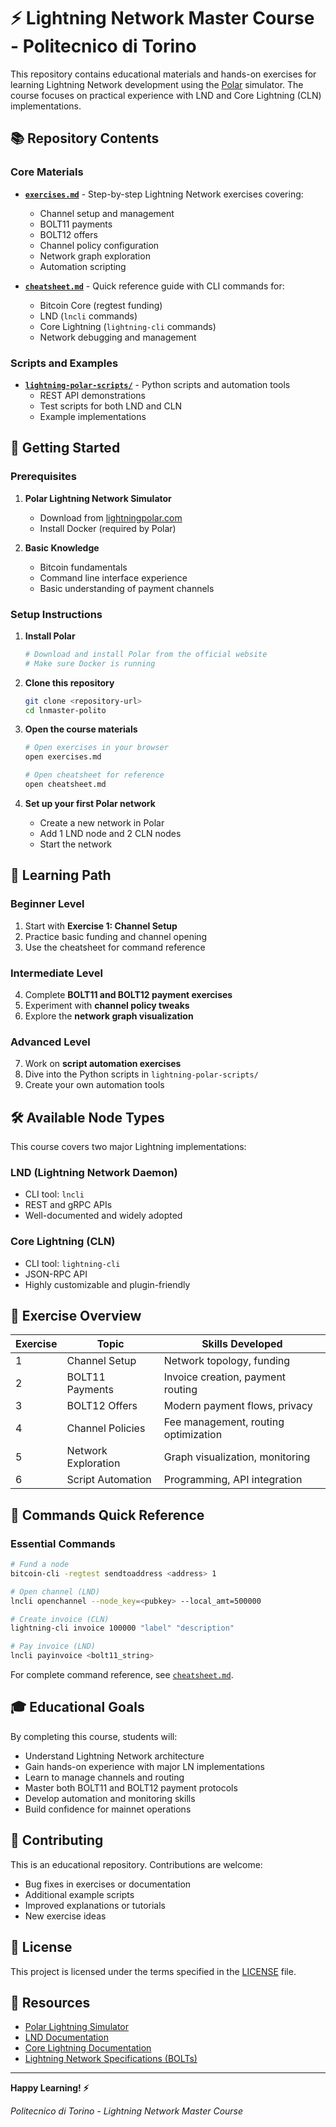 # ⚡ Lightning Network Master Course - Politecnico di Torino

This repository contains educational materials and hands-on exercises for learning Lightning Network development using the [Polar](https://lightningpolar.com/) simulator. The course focuses on practical experience with LND and Core Lightning (CLN) implementations.

## 📚 Repository Contents

### Core Materials
- **[`exercises.md`](exercises.md)** - Step-by-step Lightning Network exercises covering:
  - Channel setup and management
  - BOLT11 payments
  - BOLT12 offers
  - Channel policy configuration
  - Network graph exploration
  - Automation scripting

- **[`cheatsheet.md`](cheatsheet.md)** - Quick reference guide with CLI commands for:
  - Bitcoin Core (regtest funding)
  - LND (`lncli` commands)
  - Core Lightning (`lightning-cli` commands)
  - Network debugging and management

### Scripts and Examples
- **[`lightning-polar-scripts/`](lightning-polar-scripts/)** - Python scripts and automation tools
  - REST API demonstrations
  - Test scripts for both LND and CLN
  - Example implementations

## 🚀 Getting Started

### Prerequisites
1. **Polar Lightning Network Simulator**
   - Download from [lightningpolar.com](https://lightningpolar.com/)
   - Install Docker (required by Polar)

2. **Basic Knowledge**
   - Bitcoin fundamentals
   - Command line interface experience
   - Basic understanding of payment channels

### Setup Instructions

1. **Install Polar**
   ```bash
   # Download and install Polar from the official website
   # Make sure Docker is running
   ```

2. **Clone this repository**
   ```bash
   git clone <repository-url>
   cd lnmaster-polito
   ```

3. **Open the course materials**
   ```bash
   # Open exercises in your browser
   open exercises.md
   
   # Open cheatsheet for reference
   open cheatsheet.md
   ```

4. **Set up your first Polar network**
   - Create a new network in Polar
   - Add 1 LND node and 2 CLN nodes
   - Start the network

## 🎯 Learning Path

### Beginner Level
1. Start with **Exercise 1: Channel Setup**
2. Practice basic funding and channel opening
3. Use the cheatsheet for command reference

### Intermediate Level
4. Complete **BOLT11 and BOLT12 payment exercises**
5. Experiment with **channel policy tweaks**
6. Explore the **network graph visualization**

### Advanced Level
7. Work on **script automation exercises**
8. Dive into the Python scripts in `lightning-polar-scripts/`
9. Create your own automation tools

## 🛠️ Available Node Types

This course covers two major Lightning implementations:

### LND (Lightning Network Daemon)
- CLI tool: `lncli`
- REST and gRPC APIs
- Well-documented and widely adopted

### Core Lightning (CLN)
- CLI tool: `lightning-cli`
- JSON-RPC API
- Highly customizable and plugin-friendly

## 📖 Exercise Overview

| Exercise | Topic | Skills Developed |
|----------|-------|------------------|
| 1 | Channel Setup | Network topology, funding |
| 2 | BOLT11 Payments | Invoice creation, payment routing |
| 3 | BOLT12 Offers | Modern payment flows, privacy |
| 4 | Channel Policies | Fee management, routing optimization |
| 5 | Network Exploration | Graph visualization, monitoring |
| 6 | Script Automation | Programming, API integration |

## 🔧 Commands Quick Reference

### Essential Commands
```bash
# Fund a node
bitcoin-cli -regtest sendtoaddress <address> 1

# Open channel (LND)
lncli openchannel --node_key=<pubkey> --local_amt=500000

# Create invoice (CLN)
lightning-cli invoice 100000 "label" "description"

# Pay invoice (LND)
lncli payinvoice <bolt11_string>
```

For complete command reference, see [`cheatsheet.md`](cheatsheet.md).

## 🎓 Educational Goals

By completing this course, students will:
- Understand Lightning Network architecture
- Gain hands-on experience with major LN implementations
- Learn to manage channels and routing
- Master both BOLT11 and BOLT12 payment protocols
- Develop automation and monitoring skills
- Build confidence for mainnet operations

## 🤝 Contributing

This is an educational repository. Contributions are welcome:
- Bug fixes in exercises or documentation
- Additional example scripts
- Improved explanations or tutorials
- New exercise ideas

## 📄 License

This project is licensed under the terms specified in the [LICENSE](LICENSE) file.

## 🔗 Resources

- [Polar Lightning Simulator](https://lightningpolar.com/)
- [LND Documentation](https://docs.lightning.engineering/)
- [Core Lightning Documentation](https://lightning.readthedocs.io/)
- [Lightning Network Specifications (BOLTs)](https://github.com/lightning/bolts)

---

**Happy Learning! ⚡**

*Politecnico di Torino - Lightning Network Master Course* 